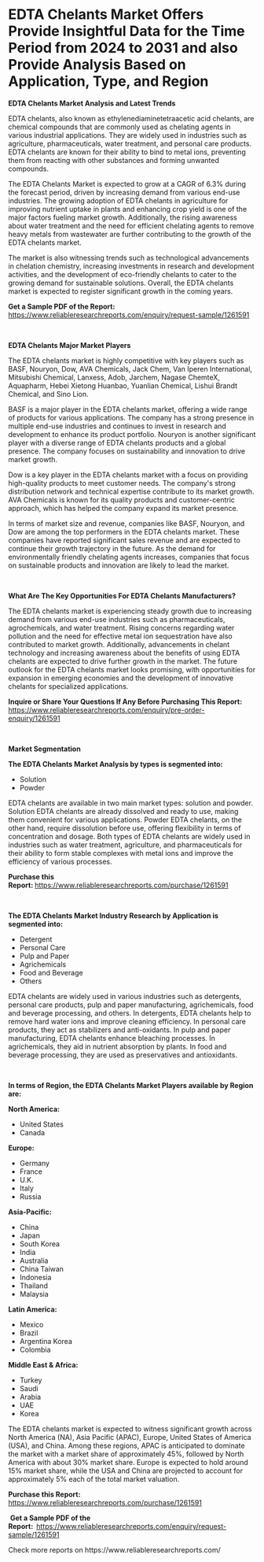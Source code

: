 <p><h1>EDTA Chelants Market Offers Provide Insightful Data for the Time Period from 2024 to 2031 and also Provide Analysis Based on Application, Type, and Region</h1></p><p><strong>EDTA Chelants Market Analysis and Latest Trends</strong></p>
<p><p>EDTA chelants, also known as ethylenediaminetetraacetic acid chelants, are chemical compounds that are commonly used as chelating agents in various industrial applications. They are widely used in industries such as agriculture, pharmaceuticals, water treatment, and personal care products. EDTA chelants are known for their ability to bind to metal ions, preventing them from reacting with other substances and forming unwanted compounds.</p><p>The EDTA Chelants Market is expected to grow at a CAGR of 6.3% during the forecast period, driven by increasing demand from various end-use industries. The growing adoption of EDTA chelants in agriculture for improving nutrient uptake in plants and enhancing crop yield is one of the major factors fueling market growth. Additionally, the rising awareness about water treatment and the need for efficient chelating agents to remove heavy metals from wastewater are further contributing to the growth of the EDTA chelants market.</p><p>The market is also witnessing trends such as technological advancements in chelation chemistry, increasing investments in research and development activities, and the development of eco-friendly chelants to cater to the growing demand for sustainable solutions. Overall, the EDTA chelants market is expected to register significant growth in the coming years.</p></p>
<p><strong>Get a Sample PDF of the Report:&nbsp;</strong> <a href="https://www.reliableresearchreports.com/enquiry/request-sample/1261591">https://www.reliableresearchreports.com/enquiry/request-sample/1261591</a></p>
<p>&nbsp;</p>
<p><strong>EDTA Chelants Major Market Players</strong></p>
<p><p>The EDTA chelants market is highly competitive with key players such as BASF, Nouryon, Dow, AVA Chemicals, Jack Chem, Van Iperen International, Mitsubishi Chemical, Lanxess, Adob, Jarchem, Nagase ChemteX, Aquapharm, Hebei Xietong Huanbao, Yuanlian Chemical, Lishui Brandt Chemical, and Sino Lion.</p><p>BASF is a major player in the EDTA chelants market, offering a wide range of products for various applications. The company has a strong presence in multiple end-use industries and continues to invest in research and development to enhance its product portfolio. Nouryon is another significant player with a diverse range of EDTA chelants products and a global presence. The company focuses on sustainability and innovation to drive market growth.</p><p>Dow is a key player in the EDTA chelants market with a focus on providing high-quality products to meet customer needs. The company's strong distribution network and technical expertise contribute to its market growth. AVA Chemicals is known for its quality products and customer-centric approach, which has helped the company expand its market presence.</p><p>In terms of market size and revenue, companies like BASF, Nouryon, and Dow are among the top performers in the EDTA chelants market. These companies have reported significant sales revenue and are expected to continue their growth trajectory in the future. As the demand for environmentally friendly chelating agents increases, companies that focus on sustainable products and innovation are likely to lead the market.</p></p>
<p>&nbsp;</p>
<p><strong>What Are The Key Opportunities For EDTA Chelants Manufacturers?</strong></p>
<p><p>The EDTA chelants market is experiencing steady growth due to increasing demand from various end-use industries such as pharmaceuticals, agrochemicals, and water treatment. Rising concerns regarding water pollution and the need for effective metal ion sequestration have also contributed to market growth. Additionally, advancements in chelant technology and increasing awareness about the benefits of using EDTA chelants are expected to drive further growth in the market. The future outlook for the EDTA chelants market looks promising, with opportunities for expansion in emerging economies and the development of innovative chelants for specialized applications.</p></p>
<p><strong>Inquire or Share Your Questions If Any Before Purchasing This Report:</strong> <a href="https://www.reliableresearchreports.com/enquiry/pre-order-enquiry/1261591">https://www.reliableresearchreports.com/enquiry/pre-order-enquiry/1261591</a></p>
<p>&nbsp;</p>
<p><strong>Market Segmentation</strong></p>
<p><strong>The EDTA Chelants Market Analysis by types is segmented into:</strong></p>
<p><ul><li>Solution</li><li>Powder</li></ul></p>
<p><p>EDTA chelants are available in two main market types: solution and powder. Solution EDTA chelants are already dissolved and ready to use, making them convenient for various applications. Powder EDTA chelants, on the other hand, require dissolution before use, offering flexibility in terms of concentration and dosage. Both types of EDTA chelants are widely used in industries such as water treatment, agriculture, and pharmaceuticals for their ability to form stable complexes with metal ions and improve the efficiency of various processes.</p></p>
<p><strong>Purchase this Report:&nbsp;</strong><a href="https://www.reliableresearchreports.com/purchase/1261591">https://www.reliableresearchreports.com/purchase/1261591</a></p>
<p>&nbsp;</p>
<p><strong>The EDTA Chelants Market Industry Research by Application is segmented into:</strong></p>
<p><ul><li>Detergent</li><li>Personal Care</li><li>Pulp and Paper</li><li>Agrichemicals</li><li>Food and Beverage</li><li>Others</li></ul></p>
<p><p>EDTA chelants are widely used in various industries such as detergents, personal care products, pulp and paper manufacturing, agrichemicals, food and beverage processing, and others. In detergents, EDTA chelants help to remove hard water ions and improve cleaning efficiency. In personal care products, they act as stabilizers and anti-oxidants. In pulp and paper manufacturing, EDTA chelants enhance bleaching processes. In agrichemicals, they aid in nutrient absorption by plants. In food and beverage processing, they are used as preservatives and antioxidants.</p></p>
<p>&nbsp;</p>
<p><strong>In terms of Region, the EDTA Chelants Market Players available by Region are:</strong></p>
<p>
    <p> <strong> North America: </strong>
        <ul>
            <li>United States</li>
            <li>Canada</li>
        </ul>
        </p> 
    <p> <strong> Europe: </strong>
        <ul>
            <li>Germany</li>
            <li>France</li>
            <li>U.K.</li>
            <li>Italy</li>
            <li>Russia</li>
        </ul>
        </p> 
    <p> <strong> Asia-Pacific: </strong>
        <ul>
            <li>China</li>
            <li>Japan</li>
            <li>South Korea</li>
            <li>India</li>
            <li>Australia</li>
            <li>China Taiwan</li>
            <li>Indonesia</li>
            <li>Thailand</li>
            <li>Malaysia</li>
        </ul>
        </p> 
    <p> <strong> Latin America: </strong>
        <ul>
            <li>Mexico</li>
            <li>Brazil</li>
            <li>Argentina Korea</li>
            <li>Colombia</li>
        </ul>
        </p> 
    <p> <strong> Middle East & Africa: </strong>
        <ul>
            <li>Turkey</li>
            <li>Saudi</li>
            <li>Arabia</li>
            <li>UAE</li>
            <li>Korea</li>
        </ul>
    </p>
    </p>
<p><p>The EDTA chelants market is expected to witness significant growth across North America (NA), Asia Pacific (APAC), Europe, United States of America (USA), and China. Among these regions, APAC is anticipated to dominate the market with a market share of approximately 45%, followed by North America with about 30% market share. Europe is expected to hold around 15% market share, while the USA and China are projected to account for approximately 5% each of the total market valuation.</p></p>
<p><strong>Purchase this Report: </strong><a href="https://www.reliableresearchreports.com/purchase/1261591">https://www.reliableresearchreports.com/purchase/1261591</a></p>
<p>&nbsp;<strong>Get a Sample PDF of the Report:&nbsp;&nbsp;</strong><a href="https://www.reliableresearchreports.com/enquiry/request-sample/1261591">https://www.reliableresearchreports.com/enquiry/request-sample/1261591</a></p>
<p><strong></strong></p>
<p>Check more reports on https://www.reliableresearchreports.com/</p>